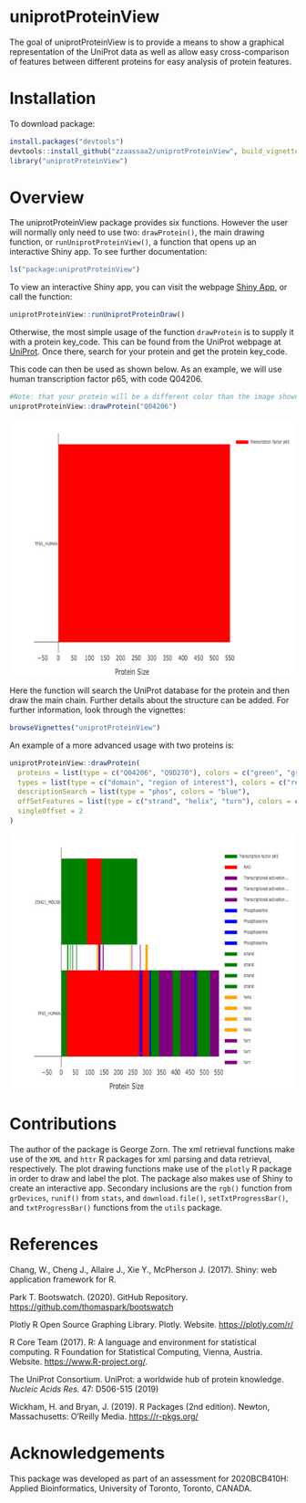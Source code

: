 
# uniprotProteinView

<!-- badges: start -->
<!-- badges: end -->

The goal of uniprotProteinView is to provide a means to show a graphical
representation of the UniProt data as well as allow easy
cross-comparison of features between different proteins for easy
analysis of protein features.

# Installation

To download package:

``` r
install.packages("devtools")
devtools::install_github("zzaassaa2/uniprotProteinView", build_vignettes = TRUE)
library("uniprotProteinView")
```

# Overview

The uniprotProteinView package provides six functions. However the user
will normally only need to use two: `drawProtein()`, the main drawing
function, or `runUniprotProteinView()`, a function that opens up an
interactive Shiny app. To see further documentation:

``` r
ls("package:uniprotProteinView")
```

To view an interactive Shiny app, you can visit the webpage [Shiny
App](https://zzaassaa2.shinyapps.io/proteinView/), or call the function:

``` r
uniprotProteinView::runUniprotProteinDraw()
```

Otherwise, the most simple usage of the function `drawProtein` is to
supply it with a protein key\_code. This can be found from the UniProt
webpage at [UniProt](https://www.uniprot.org/). Once there, search for
your protein and get the protein key\_code.

This code can then be used as shown below. As an example, we will use
human transcription factor p65, with code Q04206.

``` r
#Note: that your protein will be a different color than the image shown, by default the function chooses a random color
uniprotProteinView::drawProtein("Q04206")
```

<div style="text-align:center">

<img src="inst/extdata/first.png" width="800" height="450"/>

</div>

Here the function will search the UniProt database for the protein and
then draw the main chain. Further details about the structure can be
added. For further information, look through the vignettes:

``` r
browseVignettes("uniprotProteinView")
```

An example of a more advanced usage with two proteins is:

``` r
uniprotProteinView::drawProtein(
  proteins = list(type = c("Q04206", "Q9D270"), colors = c("green", "green")),
  types = list(type = c("domain", "region of interest"), colors = c("red", "purple")),
  descriptionSearch = list(type = "phos", colors = "blue"),
  offSetFeatures = list(type = c("strand", "helix", "turn"), colors = c("green", "orange", "purple")),
  singleOffset = 2
)
```

<div style="text-align:center">

<img src="inst/extdata/second.png" width="800" height="450"/>

</div>

# Contributions

The author of the package is George Zorn. The xml retrieval functions
make use of the `XML` and `httr` R packages for xml parsing and data
retrieval, respectively. The plot drawing functions make use of the
`plotly` R package in order to draw and label the plot. The package also
makes use of Shiny to create an interactive app. Secondary inclusions
are the `rgb()` function from `grDevices`, `runif()` from `stats`, and
`download.file()`, `setTxtProgressBar()`, and `txtProgressBar()`
functions from the `utils` package.

# References

Chang, W., Cheng J., Allaire J., Xie Y., McPherson J. (2017). Shiny: web
application framework for R.

Park T. Bootswatch. (2020). GitHub Repository.
<https://github.com/thomaspark/bootswatch>

Plotly R Open Source Graphing Library. Plotly. Website.
<https://plotly.com/r/>

R Core Team (2017). R: A language and environment for statistical
computing. R Foundation for Statistical Computing, Vienna, Austria.
Website. <https://www.R-project.org/>.

The UniProt Consortium. UniProt: a worldwide hub of protein knowledge.
*Nucleic Acids Res.* 47: D506-515 (2019)

Wickham, H. and Bryan, J. (2019). R Packages (2nd edition). Newton,
Massachusetts: O’Reilly Media. <https://r-pkgs.org/>

# Acknowledgements

This package was developed as part of an assessment for 2020BCB410H:
Applied Bioinformatics, University of Toronto, Toronto, CANADA.
